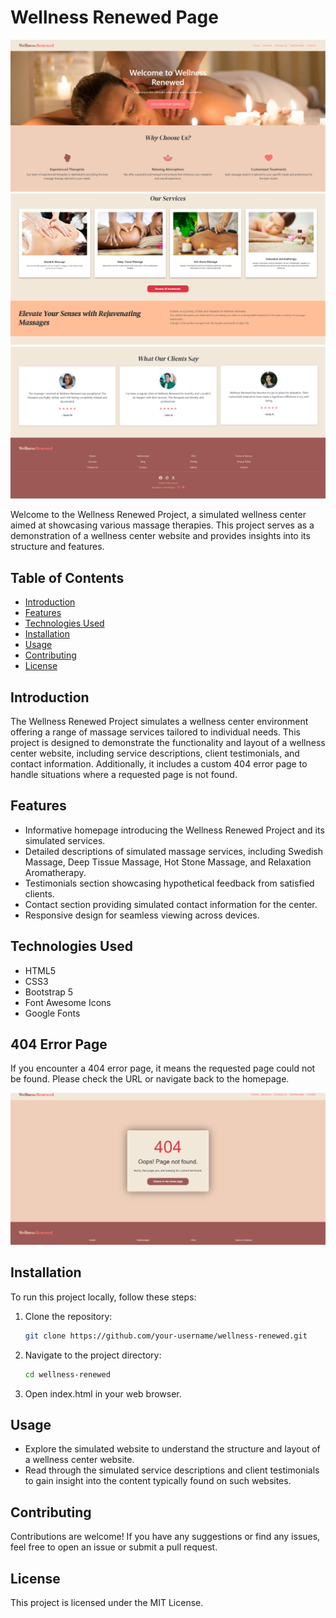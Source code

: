# Wellness Renewed Page

![Wellness Renewed](https://github.com/mariart-dev/Wellness-Page/blob/1add3af400ec3f73eadcf38e23b5d618a4a216d8/img/Captura1.png)
![Wellness Renewed](https://github.com/mariart-dev/Wellness-Page/blob/c5ec0da915542df9223c9ac1547e89cf3c667638/img/Captura2.png)
![Wellness Renewed](https://github.com/mariart-dev/Wellness-Page/blob/c5ec0da915542df9223c9ac1547e89cf3c667638/img/Captura3.png)

Welcome to the Wellness Renewed Project, a simulated wellness center aimed at showcasing various massage therapies. This project serves as a demonstration of a wellness center website and provides insights into its structure and features.

## Table of Contents

- [Introduction](#introduction)
- [Features](#features)
- [Technologies Used](#technologies-used)
- [Installation](#installation)
- [Usage](#usage)
- [Contributing](#contributing)
- [License](#license)

## Introduction

The Wellness Renewed Project simulates a wellness center environment offering a range of massage services tailored to individual needs. This project is designed to demonstrate the functionality and layout of a wellness center website, including service descriptions, client testimonials, and contact information. Additionally, it includes a custom 404 error page to handle situations where a requested page is not found.

## Features

- Informative homepage introducing the Wellness Renewed Project and its simulated services.
- Detailed descriptions of simulated massage services, including Swedish Massage, Deep Tissue Massage, Hot Stone Massage, and Relaxation Aromatherapy.
- Testimonials section showcasing hypothetical feedback from satisfied clients.
- Contact section providing simulated contact information for the center.
- Responsive design for seamless viewing across devices.

## Technologies Used

- HTML5
- CSS3
- Bootstrap 5
- Font Awesome Icons
- Google Fonts

## 404 Error Page

If you encounter a 404 error page, it means the requested page could not be found. Please check the URL or navigate back to the homepage.

![Wellness Renewed](https://github.com/mariart-dev/Wellness-Page/blob/c5ec0da915542df9223c9ac1547e89cf3c667638/img/Captura4.png)

## Installation

To run this project locally, follow these steps:

1. Clone the repository:

   ```bash
   git clone https://github.com/your-username/wellness-renewed.git

2. Navigate to the project directory:
   ```bash
   cd wellness-renewed

3. Open index.html in your web browser.

## Usage

- Explore the simulated website to understand the structure and layout of a wellness center website.
- Read through the simulated service descriptions and client testimonials to gain insight into the content typically found on such websites.

## Contributing

Contributions are welcome! If you have any suggestions or find any issues, feel free to open an issue or submit a pull request.

## License

This project is licensed under the MIT License.

